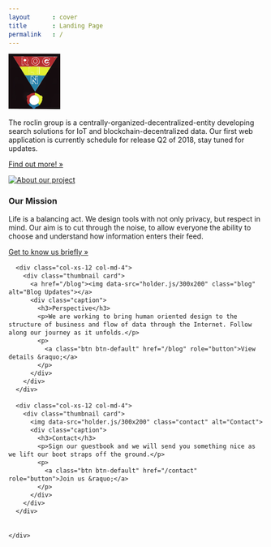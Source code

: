 ```yaml
---
layout      : cover
title       : Landing Page
permalink   : /
---
```





<!-- Would like image to maybe be opaque underneath the text. black background for this segment. 
––––––––––––––––––––––––––––––––––––––––––––––––––  -->

<div class="jumbotron hero-unit">
  <div class="container" id="about1">
    <p><img src="/images/rlg-concept2-102x110.png" alt="roclin-logo"></p>
    <p>The roclin group is a centrally-organized-decentralized-entity developing search solutions for IoT and blockchain-decentralized data. Our first web application is currently schedule for release Q2 of 2018, stay tuned for updates.</p>
    <p><a class="btn btn-primary btn-lg" href="/about" role="button">Find out more! &raquo;</a>   </p>
  </div>
</div>

<!-- –––––––––––––––––––––––––––––––––––––––––––––  -->



<!-- Content Section 
––––––––––––––––––––––––––––––––––––––––––––––––––

<div class="content-section">
  <div class="container showcase">
    <div class="page-header" id="blog2">
      <h1>What would you do if we could rise above the cycle?</h1>
    </div>
    <p class="lead">Blockchain solutions neighborhoods, businesses, and networks trust.</p>
    <p>Our products aren't designed for an Internet of things. We're here for an Internet of people.</p>
    <p><a href="/about"> Get to know</a> us.</p>
    <p><a href="/contact">Join</a> our team.</p>
  </div>
</div>

––––––––––––––––––––––––––––––––––––––––––––– 








 Section Primary BG
––––––––––––––––––––––––––––––––––––––––––––– 

<div class="layout-section bg-primary">
  <div class="container" id="contact3">
    <p class="text-center">Our relationship to data is the foundation for an inclusive economy.</p>
    <p class="text-center">Demo coming soon. Join our contact list today and join the conversation!</p>
  </div>
</div>

 –––––––––––––––––––––––––––––––––––––––– -->








<!-- Cards
–––––––––––––––––––––––––––––––––––––––––––––––––– -->

<div class="cards-section cards">
  <div class="container-fluid">
    <div class="row">
    <!--
      <div class="col-xs-12 col-md-4">
        <div class="thumbnail card">
          <img data-src="holder.js/300x200" class="hodor" alt="Hodor">
          <div class="caption">
            <h3>Could be</h3>
            <p>cards leading to our internal or external presence</p>
            <p>
              <a class="btn btn-default" href="#" role="button">View details &raquo;</a>
            </p>
          </div>
        </div>
      </div>
    --> 
      <div class="col-xs-12 col-md-4">
        <div class="thumbnail card">
          <a href="/about"><img data-src="holder.js/300x200" class="about" alt="About our project"></a>
          <div class="caption">
            <h3>Our Mission</h3>
            <p>Life is a balancing act. We design tools with not only privacy, but respect in mind. Our aim is to cut through the noise, to allow everyone the ability to choose and understand how information enters their feed.</p>
            <p>
              <a class="btn btn-default" href="/about" role="button">Get to know us briefly &raquo;</a>
            </p>
          </div>
        </div>
      </div>

      <div class="col-xs-12 col-md-4">
        <div class="thumbnail card">
          <a href="/blog"><img data-src="holder.js/300x200" class="blog" alt="Blog Updates"></a>
          <div class="caption">
            <h3>Perspective</h3>
            <p>We are working to bring human oriented design to the structure of business and flow of data through the Internet. Follow along our journey as it unfolds.</p>
            <p>
              <a class="btn btn-default" href="/blog" role="button">View details &raquo;</a>
            </p>
          </div>
        </div>
      </div>
      
      <div class="col-xs-12 col-md-4">
        <div class="thumbnail card">
          <img data-src="holder.js/300x200" class="contact" alt="Contact">
          <div class="caption">
            <h3>Contact</h3>
            <p>Sign our guestbook and we will send you something nice as we lift our boot straps off the ground.</p>
            <p>
              <a class="btn btn-default" href="/contact" role="button">Join us &raquo;</a>
            </p>
          </div>
        </div>
      </div>
      

    </div>
  </div>
</div>

<!-- ––––––––––––––––––––––––––––––––––––––––––––– -->








<!-- Section Success BG
––––––––––––––––––––––––––––––––––––––––––––– -->
<!-- Eliminate this segment until later
<div class="layout-section bg-success">
  <div class="container">
    <p class="text-center">Could be simple as a color or a long ________ bar ________.  Could be a shape, like a stretched cross or box, etc.</p>
  </div>
</div>
-->
<!-- –––––––––––––––––––––––––––––––––––––––– -->
